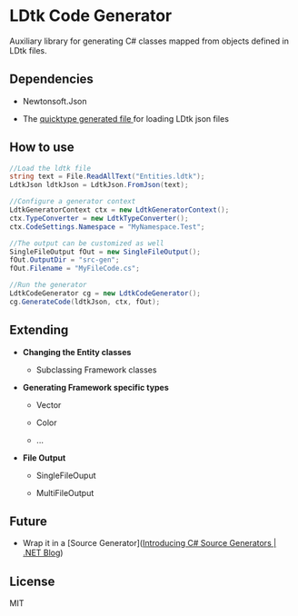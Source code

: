 # **LDtk Code Generator**

Auxiliary library for generating C# classes mapped from objects defined in LDtk files.



## **Dependencies**

* Newtonsoft.Json

* The [quicktype generated file ](https://ldtk.io/files/quicktype/LdtkJson.cs)for loading LDtk json files 



## **How to use**

```csharp
//Load the ldtk file
string text = File.ReadAllText("Entities.ldtk");
LdtkJson ldtkJson = LdtkJson.FromJson(text);

//Configure a generator context
LdtkGeneratorContext ctx = new LdtkGeneratorContext();
ctx.TypeConverter = new LdtkTypeConverter();
ctx.CodeSettings.Namespace = "MyNamespace.Test";

//The output can be customized as well
SingleFileOutput fOut = new SingleFileOutput();
fOut.OutputDir = "src-gen";
fOut.Filename = "MyFileCode.cs";

//Run the generator
LdtkCodeGenerator cg = new LdtkCodeGenerator();
cg.GenerateCode(ldtkJson, ctx, fOut);
```


## **Extending**

* **Changing the Entity classes**
  
  * Subclassing Framework classes

* **Generating Framework specific types**
  
  * Vector
  
  * Color
  
  * ...

* **File Output**
  
  * SingleFileOuput
  
  * MultiFileOutput



## **Future**

* Wrap it in a [Source Generator]([Introducing C# Source Generators | .NET Blog](https://devblogs.microsoft.com/dotnet/introducing-c-source-generators/))
  
  

## **License**

MIT

